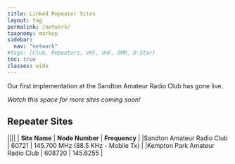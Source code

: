 ```yaml
---
title: Linked Repeater Sites
layout: tag
permalink: /network/
taxonomy: markup
sidebar:
  nav: "network"
#tags: [Club, Repeaters, VHF, UHF, DMR, D-Star]
toc: true
classes: wide
---
```

Our first implementation at the Sandton Amateur Radio Club has gone live.

_Watch this space for more sites coming soon!_

## Repeater Sites

||||
| **Site Name** | **Node Number** | **Frequency** |
|Sandton Amateur Radio Club | 60721 | 145.700 MHz (88.5 KHz - Mobile Tx) |
|Kempton Park Amateur Radio Club | 608720 | 145.6255  |
